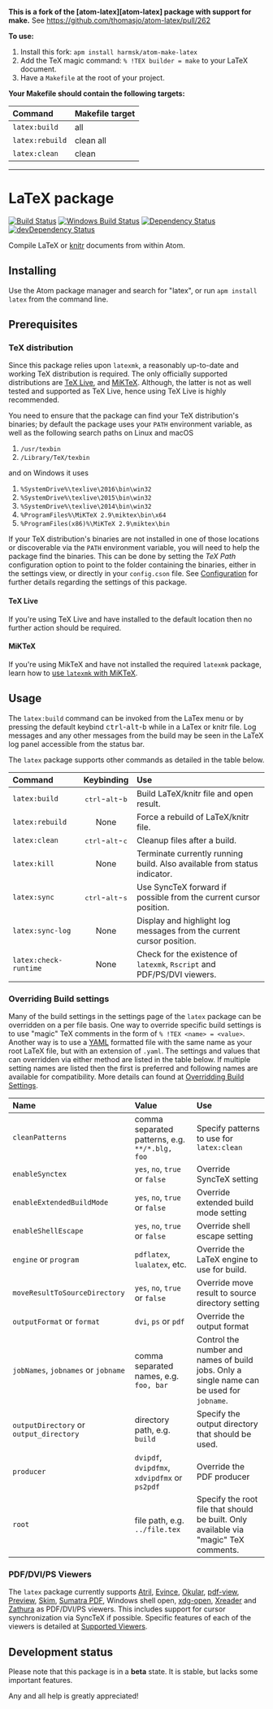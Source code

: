 **This is a fork of the [atom-latex][atom-latex] package with support for make.**
See https://github.com/thomasjo/atom-latex/pull/262

**To use:**
1. Install this fork: `apm install harmsk/atom-make-latex`
2. Add the TeX magic command: `% !TEX builder = make`
   to your LaTeX document.
3. Have a `Makefile` at the root of your project.

**Your Makefile should contain the following targets:**

| Command         | Makefile target |
|:----------------|:----------------|
| `latex:build`   | all             |
| `latex:rebuild` | clean all       |
| `latex:clean`   | clean           |

********************************************************************************

# LaTeX package
[![Build Status][travis svg]][travis]
[![Windows Build Status][appveyor svg]][appveyor]
[![Dependency Status][dependency svg]][dependency]
[![devDependency Status][devDependency svg]][devDependency]

Compile LaTeX or [knitr] documents from within Atom.

## Installing
Use the Atom package manager and search for "latex", or run `apm install latex`
from the command line.

## Prerequisites
### TeX distribution
Since this package relies upon `latexmk`, a reasonably up-to-date and working
TeX distribution is required. The only officially supported distributions are
[TeX Live], and [MiKTeX]. Although, the latter is not as well tested and
supported as TeX Live, hence using TeX Live is highly recommended.

You need to ensure that the package can find your TeX distribution's binaries;
by default the package uses your `PATH` environment variable, as well as the
following search paths on Linux and macOS

1. `/usr/texbin`
2. `/Library/TeX/texbin`

and on Windows it uses

1. `%SystemDrive%\texlive\2016\bin\win32`
2. `%SystemDrive%\texlive\2015\bin\win32`
3. `%SystemDrive%\texlive\2014\bin\win32`
4. `%ProgramFiles%\MiKTeX 2.9\miktex\bin\x64`
5. `%ProgramFiles(x86)%\MiKTeX 2.9\miktex\bin`

If your TeX distribution's binaries are not installed in one of those locations
or discoverable via the `PATH` environment variable, you will need to help the
package find the binaries. This can be done by setting the *TeX Path*
configuration option to point to the folder containing the binaries, either in
the settings view, or directly in your `config.cson` file. See [Configuration]
for further details regarding the settings of this package.

#### TeX Live
If you're using TeX Live and have installed to the default location then no
further action should be required.

#### MiKTeX
If you're using MikTeX and have not installed the required `latexmk` package,
learn how to [use `latexmk` with MiKTeX][latexmk with MiKTeX].

## Usage
The `latex:build` command can be invoked from the LaTex menu or by pressing the
default keybind <kbd>ctrl</kbd>-<kbd>alt</kbd>-<kbd>b</kbd> while in a LaTex or
knitr file. Log messages and any other messages from the build may be seen in
the LaTeX log panel accessible from the status bar.

The `latex` package supports other commands as detailed in the table below.

| Command               | Keybinding                                  | Use                                                                      |
|:----------------------|:-------------------------------------------:|:-------------------------------------------------------------------------|
| `latex:build`         | <kbd>ctrl</kbd>-<kbd>alt</kbd>-<kbd>b</kbd> | Build LaTeX/knitr file and open result.                                  |
| `latex:rebuild`       | None                                        | Force a rebuild of LaTeX/knitr file.                                     |
| `latex:clean`         | <kbd>ctrl</kbd>-<kbd>alt</kbd>-<kbd>c</kbd> | Cleanup files after a build.                                             |
| `latex:kill`          | None                                        | Terminate currently running build. Also available from status indicator. |
| `latex:sync`          | <kbd>ctrl</kbd>-<kbd>alt</kbd>-<kbd>s</kbd> | Use SyncTeX forward if possible from the current cursor position.        |
| `latex:sync-log`      | None                                        | Display and highlight log messages from the current cursor position.     |
| `latex:check-runtime` | None                                        | Check for the existence of `latexmk`, `Rscript` and PDF/PS/DVI viewers.  |

### Overriding Build settings
Many of the build settings in the settings page of the `latex` package can be
overridden on a per file basis. One way to override specific build settings is
to use "magic" TeX comments in the form of `% !TEX <name> = <value>`. Another
way is to use a [YAML] formatted file with the same name as your root LaTeX
file, but with an extension of `.yaml`. The settings and values that can
overridden via either method are listed in the table below. If multiple setting
names are listed then the first is preferred and following names are available
for compatibility. More details can found at [Overridding Build Settings].

| Name                                    | Value                                          | Use                                                                                       |
|:----------------------------------------|:-----------------------------------------------|:------------------------------------------------------------------------------------------|
| `cleanPatterns`                         | comma separated patterns, e.g. `**/*.blg, foo` | Specify patterns to use for `latex:clean`                                                 |
| `enableSynctex`                         | `yes`, `no`, `true` or `false`                 | Override SyncTeX setting                                                                  |
| `enableExtendedBuildMode`               | `yes`, `no`, `true` or `false`                 | Override extended build mode setting                                                      |
| `enableShellEscape`                     | `yes`, `no`, `true` or `false`                 | Override shell escape setting                                                             |
| `engine` or `program`                   | `pdflatex`, `lualatex`, etc.                   | Override the LaTeX engine to use for build.                                               |
| `moveResultToSourceDirectory`           | `yes`, `no`, `true` or `false`                 | Override move result to source directory setting                                          |
| `outputFormat` or `format`              | `dvi`, `ps` or `pdf`                           | Override the output format                                                                |
| `jobNames`, `jobnames` or `jobname`     | comma separated names, e.g. `foo, bar`         | Control the number and names of build jobs. Only a single name can be used for `jobname`. |
| `outputDirectory` or `output_directory` | directory path, e.g. `build`                   | Specify the output directory that should be used.                                         |
| `producer`                              | `dvipdf`, `dvipdfmx`, `xdvipdfmx` or `ps2pdf`  | Override the PDF producer                                                                 |
| `root`                                  | file path, e.g. `../file.tex`                  | Specify the root file that should be built. Only available via "magic" TeX comments.      |

### PDF/DVI/PS Viewers
The `latex` package currently supports [Atril], [Evince], [Okular], [pdf-view],
[Preview], [Skim], [Sumatra PDF], Windows shell open, [xdg-open], [Xreader] and
[Zathura] as PDF/DVI/PS viewers. This includes support for cursor
synchronization via SyncTeX if possible. Specific features of each of the
viewers is detailed at [Supported Viewers].

## Development status
Please note that this package is in a **beta** state. It is stable, but lacks
some important features.

Any and all help is greatly appreciated!

<!--refs-->
[appveyor svg]: https://ci.appveyor.com/api/projects/status/oc2v06stfwgd3bkn/branch/master?svg=true
[appveyor]: https://ci.appveyor.com/project/thomasjo/atom-latex/branch/master
[Atril]: http://mate-desktop.com/#atril
[Configuration]: https://github.com/thomasjo/atom-latex/wiki/Configuration
[dependency svg]: https://david-dm.org/thomasjo/atom-latex.svg
[dependency]: https://david-dm.org/thomasjo/atom-latex
[devDependency svg]: https://david-dm.org/thomasjo/atom-latex/dev-status.svg
[devDependency]: https://david-dm.org/thomasjo/atom-latex?type=dev
[Evince]: https://wiki.gnome.org/Apps/Evince
[knitr]: http://yihui.name/knitr/
[latexmk with MiKTeX]: https://github.com/thomasjo/atom-latex/wiki/Using-latexmk-with-MiKTeX
[MiKTeX]: http://miktex.org/
[Okular]: https://okular.kde.org/
[Overridding Build Settings]: https://github.com/thomasjo/atom-latex/wiki/Overridding-Build-Settings
[pdf-view]: https://atom.io/packages/pdf-view
[Preview]: https://support.apple.com/en-us/HT201740
[Skim]: http://skim-app.sourceforge.net/
[Sumatra PDF]: http://www.sumatrapdfreader.org/free-pdf-reader.html
[Supported Viewers]: https://github.com/thomasjo/atom-latex/wiki/Supported-Viewers
[TeX Live]: https://www.tug.org/texlive/
[travis svg]: https://travis-ci.org/thomasjo/atom-latex.svg?branch=master
[travis]: https://travis-ci.org/thomasjo/atom-latex
[xdg-open]: https://linux.die.net/man/1/xdg-open
[Xreader]: https://github.com/linuxmint/xreader
[YAML]: http://yaml.org/
[Zathura]: https://github.com/pwmt/zathura
